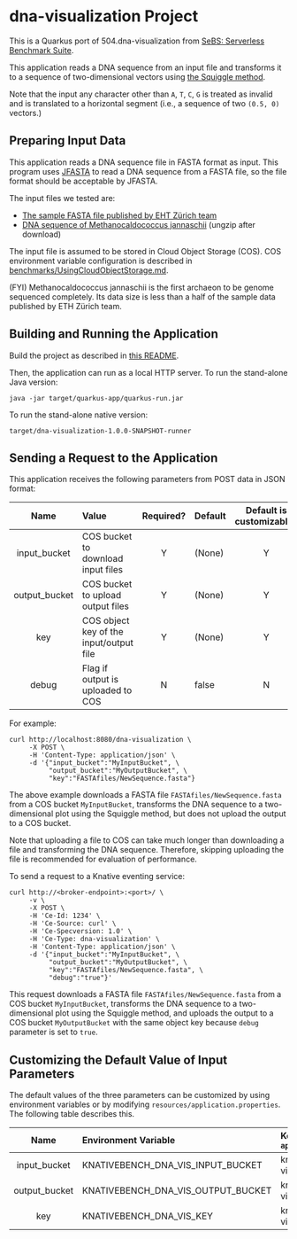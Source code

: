 # dna-visualization Project

This is a Quarkus port of 504.dna-visualization from
[SeBS: Serverless Benchmark Suite](https://github.com/spcl/serverless-benchmarks).

This application reads a DNA sequence from an input file and transforms it to a sequence of
two-dimensional vectors using
[the Squiggle method](https://squiggle.readthedocs.io/en/latest/methods.html).

Note that the input any character other than `A`, `T`, `C`, `G` is treated as invalid and is
translated to a horizontal segment (i.e., a sequence of two `(0.5, 0)` vectors.)


## Preparing Input Data

This application reads a DNA sequence file in FASTA format as input.
This program uses [JFASTA](http://jfasta.sourceforge.net/) to read a DNA sequence from
a FASTA file, so the file format should be acceptable by JFASTA.

The input files we tested are:
* [The sample FASTA file published by EHT Z&uuml;rich team](https://github.com/spcl/serverless-benchmarks-data/blob/6a17a460f289e166abb47ea6298fb939e80e8beb/500.scientific/504.dna-visualisation/bacillus_subtilis.fasta)
* [DNA sequence of Methanocaldococcus jannaschii](https://ftp.ncbi.nlm.nih.gov/genomes/all/GCA/000/091/665/GCA_000091665.1_ASM9166v1/GCA_000091665.1_ASM9166v1_genomic.fna.gz)
  (ungzip after download)

The input file is assumed to be stored in Cloud Object Storage (COS).
COS environment variable configuration is described in
[benchmarks/UsingCloudObjectStorage.md](../UsingCloudObjectStorage.md).

(FYI) Methanocaldococcus jannaschii is the first archaeon to be genome sequenced completely.
Its data size is less than a half of the sample data published by ETH Z&uuml;rich team.

## Building and Running the Application

Build the project as described in [this README](../../README.md).

Then, the application can run as a local HTTP server.
To run the stand-alone Java version:
```shell
java -jar target/quarkus-app/quarkus-run.jar
```
To run the stand-alone native version:
```shell
target/dna-visualization-1.0.0-SNAPSHOT-runner
```


## Sending a Request to the Application

This application receives the following parameters from POST data in JSON format:

|     Name      | Value                                   | Required? | Default | Default is customizable? |
|:-------------:|:----------------------------------------|:---------:|:--------|:------------------------:|
| input_bucket  | COS bucket to download input files      |     Y     | (None)  |            Y             |
| output_bucket | COS bucket to upload output files       |     Y     | (None)  |            Y             |
|      key      | COS object key of the input/output file |     Y     | (None)  |            Y             |
|     debug     | Flag if output is uploaded to COS       |     N     | false   |            N             |

For example:
```shell
curl http://localhost:8080/dna-visualization \
     -X POST \
     -H 'Content-Type: application/json' \
     -d '{"input_bucket":"MyInputBucket", \
          "output_bucket":"MyOutputBucket", \
          "key":"FASTAfiles/NewSequence.fasta"}
```
The above example downloads a FASTA file `FASTAfiles/NewSequence.fasta` from a COS bucket `MyInputBucket`,
transforms the DNA sequence to a two-dimensional plot using the Squiggle method, but
does not upload the output to a COS bucket.

Note that uploading a file to COS can take much longer than downloading a file and
transforming the DNA sequence. Therefore, skipping uploading the file is recommended for
evaluation of performance.

To send a request to a Knative eventing service:
```shell
curl http://<broker-endpoint>:<port>/ \
     -v \
     -X POST \
     -H 'Ce-Id: 1234' \
     -H 'Ce-Source: curl' \
     -H 'Ce-Specversion: 1.0' \
     -H 'Ce-Type: dna-visualization' \
     -H 'Content-Type: application/json' \
     -d '{"input_bucket":"MyInputBucket", \
          "output_bucket":"MyOutputBucket", \
          "key":"FASTAfiles/NewSequence.fasta", \
          "debug":"true"}'
```
This request downloads a FASTA file `FASTAfiles/NewSequence.fasta` from a COS bucket
`MyInputBucket`, transforms the DNA sequence to a two-dimensional plot using the Squiggle method,
and uploads the output to a COS bucket `MyOutputBucket` with the same object key because
`debug` parameter is set to `true`.

## Customizing the Default Value of Input Parameters

The default values of the three parameters can be customized by using environment variables
or by modifying `resources/application.properties`.  The following table describes this.

|     Name      | Environment Variable               | Key in `application.properties`    |
|:-------------:|:-----------------------------------|:-----------------------------------|
| input_bucket  | KNATIVEBENCH_DNA_VIS_INPUT_BUCKET  | knativebench.dna-vis.input_bucket  |
| output_bucket | KNATIVEBENCH_DNA_VIS_OUTPUT_BUCKET | knativebench.dna-vis.output_bucket |
|      key      | KNATIVEBENCH_DNA_VIS_KEY           | knativebench.dna-vis.key           |

